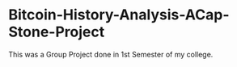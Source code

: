 # Bitcoin-History-Analysis-ACap-Stone-Project
This was a Group Project done in 1st Semester of my college.
